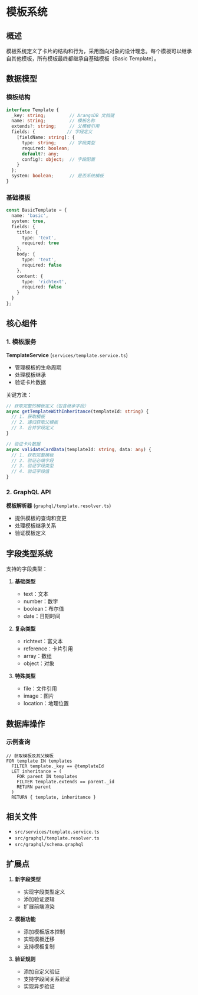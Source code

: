 # 模板系统

## 概述

模板系统定义了卡片的结构和行为，采用面向对象的设计理念。每个模板可以继承自其他模板，所有模板最终都继承自基础模板（Basic Template）。

## 数据模型

### 模板结构
```typescript
interface Template {
  _key: string;         // ArangoDB 文档键
  name: string;         // 模板名称
  extends?: string;     // 父模板引用
  fields: {            // 字段定义
    [fieldName: string]: {
      type: string;     // 字段类型
      required: boolean;
      default?: any;
      config?: object;  // 字段配置
    }
  };
  system: boolean;      // 是否系统模板
}
```

### 基础模板
```typescript
const BasicTemplate = {
  name: 'basic',
  system: true,
  fields: {
    title: {
      type: 'text',
      required: true
    },
    body: {
      type: 'text',
      required: false
    },
    content: {
      type: 'richtext',
      required: false
    }
  }
};
```

## 核心组件

### 1. 模板服务

**TemplateService** (`services/template.service.ts`)
- 管理模板的生命周期
- 处理模板继承
- 验证卡片数据

关键方法：
```typescript
// 获取完整的模板定义（包含继承字段）
async getTemplateWithInheritance(templateId: string) {
  // 1. 获取模板
  // 2. 递归获取父模板
  // 3. 合并字段定义
}

// 验证卡片数据
async validateCardData(templateId: string, data: any) {
  // 1. 获取完整模板
  // 2. 验证必填字段
  // 3. 验证字段类型
  // 4. 验证字段值
}
```

### 2. GraphQL API

**模板解析器** (`graphql/template.resolver.ts`)
- 提供模板的查询和变更
- 处理模板继承关系
- 验证模板定义

## 字段类型系统

支持的字段类型：
1. **基础类型**
   - text：文本
   - number：数字
   - boolean：布尔值
   - date：日期时间

2. **复杂类型**
   - richtext：富文本
   - reference：卡片引用
   - array：数组
   - object：对象

3. **特殊类型**
   - file：文件引用
   - image：图片
   - location：地理位置

## 数据库操作

### 示例查询
```aql
// 获取模板及其父模板
FOR template IN templates
  FILTER template._key == @templateId
  LET inheritance = (
    FOR parent IN templates
    FILTER template.extends == parent._id
    RETURN parent
  )
  RETURN { template, inheritance }
```

## 相关文件

- `src/services/template.service.ts`
- `src/graphql/template.resolver.ts`
- `src/graphql/schema.graphql`

## 扩展点

1. **新字段类型**
   - 实现字段类型定义
   - 添加验证逻辑
   - 扩展前端渲染

2. **模板功能**
   - 添加模板版本控制
   - 实现模板迁移
   - 支持模板复制

3. **验证规则**
   - 添加自定义验证
   - 支持字段间关系验证
   - 实现异步验证
